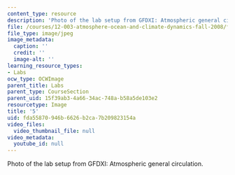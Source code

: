 ```yaml
---
content_type: resource
description: 'Photo of the lab setup from GFDXI: Atmospheric general circulation.'
file: /courses/12-003-atmosphere-ocean-and-climate-dynamics-fall-2008/fda55870946b6626b2ca7b209823154a_5.jpg
file_type: image/jpeg
image_metadata:
  caption: ''
  credit: ''
  image-alt: ''
learning_resource_types:
- Labs
ocw_type: OCWImage
parent_title: Labs
parent_type: CourseSection
parent_uid: 15f39ab3-4a66-34ac-748a-b58a5de103e2
resourcetype: Image
title: '5'
uid: fda55870-946b-6626-b2ca-7b209823154a
video_files:
  video_thumbnail_file: null
video_metadata:
  youtube_id: null
---
```

Photo of the lab setup from GFDXI: Atmospheric general circulation.

